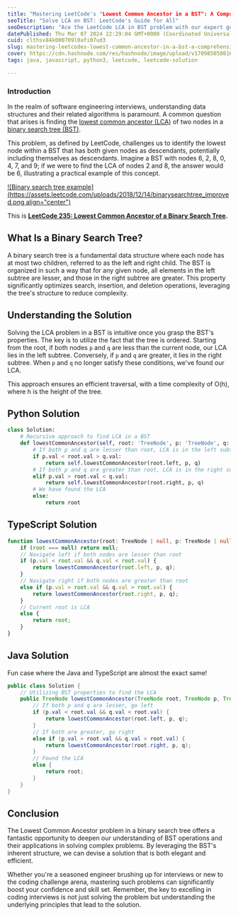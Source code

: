 ```yaml
---
title: "Mastering LeetCode's "Lowest Common Ancestor in a BST": A Comprehensive Guide"
seoTitle: "Solve LCA on BST: LeetCode's Guide for All"
seoDescription: "Ace the LeetCode LCA in BST problem with our expert guide. Learn efficient solutions in Python, TypeScript, and Java to boost your interview skills."
datePublished: Thu Mar 07 2024 22:29:04 GMT+0000 (Coordinated Universal Time)
cuid: clthsv84k000709l0afi07ud3
slug: mastering-leetcodes-lowest-common-ancestor-in-a-bst-a-comprehensive-guide
cover: https://cdn.hashnode.com/res/hashnode/image/upload/v1709850508164/86e438c9-534b-44a5-9f3f-f06d740b0a99.webp
tags: java, javascript, python3, leetcode, leetcode-solution

---
```


### **Introduction**

In the realm of software engineering interviews, understanding data structures and their related algorithms is paramount. A common question that arises is finding the [lowest common ancestor (LCA)](https://en.wikipedia.org/wiki/Lowest_common_ancestor) of two nodes in a [binary search tree (BST)](https://en.wikipedia.org/wiki/Binary_search_tree).

This problem, as defined by LeetCode, challenges us to identify the lowest node within a BST that has both given nodes as descendants, potentially including themselves as descendants. Imagine a BST with nodes 6, 2, 8, 0, 4, 7, and 9; if we were to find the LCA of nodes 2 and 8, the answer would be 6, illustrating a practical example of this concept.

[![Binary search tree example](https://assets.leetcode.com/uploads/2018/12/14/binarysearchtree_improved.png align="center")](https://leetcode.com/problems/lowest-common-ancestor-of-a-binary-search-tree/description/)

This is [**LeetCode 235: Lowest Common Ancestor of a Binary Search Tree**](https://leetcode.com/problems/lowest-common-ancestor-of-a-binary-search-tree/)**.**

## What Is a Binary Search Tree?

A binary search tree is a fundamental data structure where each node has at most two children, referred to as the left and right child. The BST is organized in such a way that for any given node, all elements in the left subtree are lesser, and those in the right subtree are greater. This property significantly optimizes search, insertion, and deletion operations, leveraging the tree's structure to reduce complexity.

## Understanding the Solution

Solving the LCA problem in a BST is intuitive once you grasp the BST's properties. The key is to utilize the fact that the tree is ordered. Starting from the root, if both nodes `p` and `q` are less than the current node, our LCA lies in the left subtree. Conversely, if `p` and `q` are greater, it lies in the right subtree. When `p` and `q` no longer satisfy these conditions, we've found our LCA.

This approach ensures an efficient traversal, with a time complexity of O(h), where h is the height of the tree.

## Python Solution

```python
class Solution:
    # Recursive approach to find LCA in a BST
    def lowestCommonAncestor(self, root: 'TreeNode', p: 'TreeNode', q: 'TreeNode') -> 'TreeNode':
        # If both p and q are lesser than root, LCA is in the left subtree
        if p.val < root.val > q.val:
            return self.lowestCommonAncestor(root.left, p, q)
        # If both p and q are greater than root, LCA is in the right subtree
        elif p.val > root.val < q.val:
            return self.lowestCommonAncestor(root.right, p, q)
        # We have found the LCA
        else:
            return root
```

## TypeScript Solution

```typescript
function lowestCommonAncestor(root: TreeNode | null, p: TreeNode | null, q: TreeNode | null): TreeNode | null {
    if (root === null) return null;
    // Navigate left if both nodes are lesser than root
    if (p.val < root.val && q.val < root.val) {
        return lowestCommonAncestor(root.left, p, q);
    } 
    // Navigate right if both nodes are greater than root
    else if (p.val > root.val && q.val > root.val) {
        return lowestCommonAncestor(root.right, p, q);
    } 
    // Current root is LCA
    else {
        return root;
    }
}
```

## Java Solution

Fun case where the Java and TypeScript are almost the exact same!

```java
public class Solution {
    // Utilizing BST properties to find the LCA
    public TreeNode lowestCommonAncestor(TreeNode root, TreeNode p, TreeNode q) {
        // If both p and q are lesser, go left
        if (p.val < root.val && q.val < root.val) {
            return lowestCommonAncestor(root.left, p, q);
        } 
        // If both are greater, go right
        else if (p.val > root.val && q.val > root.val) {
            return lowestCommonAncestor(root.right, p, q);
        } 
        // Found the LCA
        else {
            return root;
        }
    }
}
```

## Conclusion

The Lowest Common Ancestor problem in a binary search tree offers a fantastic opportunity to deepen our understanding of BST operations and their applications in solving complex problems. By leveraging the BST's inherent structure, we can devise a solution that is both elegant and efficient.

Whether you're a seasoned engineer brushing up for interviews or new to the coding challenge arena, mastering such problems can significantly boost your confidence and skill set. Remember, the key to excelling in coding interviews is not just solving the problem but understanding the underlying principles that lead to the solution.
